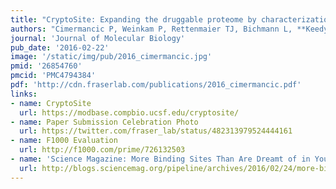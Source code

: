 ```yaml
---
title: "CryptoSite: Expanding the druggable proteome by characterization and prediction of cryptic binding sites"
authors: "Cimermancic P, Weinkam P, Rettenmaier TJ, Bichmann L, **Keedy DA, Woldeyes RA**, Schneidmann D, Demerdash ONA, Mitchell JC, Wells JA, **Fraser JS**, Sali A."
journal: 'Journal of Molecular Biology'
pub_date: '2016-02-22'
image: '/static/img/pub/2016_cimermancic.jpg'
pmid: '26854760'
pmcid: 'PMC4794384'
pdf: 'http://cdn.fraserlab.com/publications/2016_cimermancic.pdf'
links:
- name: CryptoSite
  url: https://modbase.compbio.ucsf.edu/cryptosite/
- name: Paper Submission Celebration Photo
  url: https://twitter.com/fraser_lab/status/482313979524444161
- name: F1000 Evaluation
  url: http://f1000.com/prime/726132503
- name: 'Science Magazine: More Binding Sites Than Are Dreamt of in Your Philosophy'
  url: http://blogs.sciencemag.org/pipeline/archives/2016/02/24/more-binding-sites-than-are-dreamt-of-in-your-philosophy
---
```

